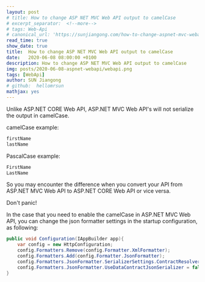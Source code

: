 ```yaml
---
layout: post
# title: How to change ASP NET MVC Web API output to camelCase
# excerpt_separator:  <!--more-->
# tags: Web-Api
# canonical_url: 'https://sunjiangong.com/how-to-change-aspnet-mvc-webapi-output-to-camel-case/'
read_time: true
show_date: true
title:  How to change ASP NET MVC Web API output to camelCase
date:   2020-06-08 08:00:00 +0100
description: How to change ASP NET MVC Web API output to camelCase
img: posts/2020-06-08-aspnet-webapi/webapi.png
tags: [WebApi]
author: SUN Jiangong
# github:  hellomrsun
mathjax: yes
---
```


Unlike ASP.NET CORE Web API, ASP.NET MVC Web API's will not serialize the output in camelCase.

camelCase example: 

```csharp
firstName
lastName
```

PascalCase example:

```csharp
FirstName
LastName
```

<!--more-->

So you may encounter the difference when you convert your API from ASP.NET MVC Web API to ASP.NET CORE Web API or vice versa.

Don't panic!

In the case that you need to enable the camelCase in ASP.NET MVC Web API, you can change the json formatter settings in the startup configuration, as following:

```csharp
public void Configuration(IAppBuilder app){
    var config = new HttpConfiguration;
    config.Formatters.Remove(config.Formatter.XmlFormatter);
    config.Formatters.Add(config.Formatter.JsonFormatter);
    config.Formatters.JsonFormatter.SerializerSettings.ContractResolver = new CamelCasePropertyNamesContractResolver();
    config.Formatters.JsonFormatter.UseDataContractJsonSerializer = false;
}
```

